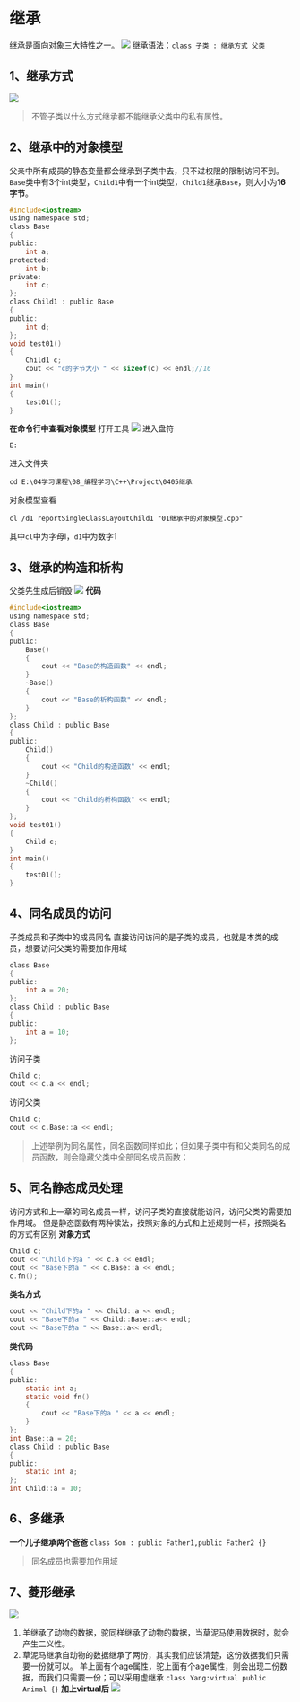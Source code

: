 # 继承
继承是面向对象三大特性之一。
![](https://test-123456-md-images.oss-cn-beijing.aliyuncs.com/img/image-20220405203800618.png#crop=0&crop=0&crop=1&crop=1&id=VllcF&originHeight=505&originWidth=1057&originalType=binary&ratio=1&rotation=0&showTitle=false&status=done&style=none&title=)
继承语法：`class 子类 : 继承方式 父类`

## 1、继承方式
![](https://test-123456-md-images.oss-cn-beijing.aliyuncs.com/img/image-20220405204211371.png#crop=0&crop=0&crop=1&crop=1&id=Aj0Km&originHeight=852&originWidth=1187&originalType=binary&ratio=1&rotation=0&showTitle=false&status=done&style=none&title=)
> 不管子类以什么方式继承都不能继承父类中的私有属性。
## 2、继承中的对象模型
父亲中所有成员的静态变量都会继承到子类中去，只不过权限的限制访问不到。
`Base`类中有3个int类型，`Child1`中有一个int类型，`Child1`继承`Base`，则大小为**16字节**。
```c
#include<iostream>
using namespace std;
class Base
{
public:
	int a;
protected:
	int b;
private:
	int c;
};
class Child1 : public Base
{
public:
	int d;
};
void test01()
{
	Child1 c;
	cout << "c的字节大小 " << sizeof(c) << endl;//16
}
int main()
{
	test01();
}
```
**在命令行中查看对象模型**
打开工具
![](https://test-123456-md-images.oss-cn-beijing.aliyuncs.com/img/image-20220405210646202.png#crop=0&crop=0&crop=1&crop=1&id=QcynT&originHeight=517&originWidth=1133&originalType=binary&ratio=1&rotation=0&showTitle=false&status=done&style=none&title=)
进入盘符
```
E:
```
进入文件夹
```
cd E:\04学习课程\08_编程学习\C++\Project\0405继承
```
对象模型查看
```
cl /d1 reportSingleClassLayoutChild1 "01继承中的对象模型.cpp"
```
其中`cl`中为字母l，`d1`中为数字1
## 3、继承的构造和析构
父类先生成后销毁
![](http://test-123456-md-images.oss-cn-beijing.aliyuncs.com/img/image-20220407223852205.png#crop=0&crop=0&crop=1&crop=1&id=jEHs4&originHeight=766&originWidth=1468&originalType=binary&ratio=1&rotation=0&showTitle=false&status=done&style=none&title=)
**代码**
```c
#include<iostream>
using namespace std;
class Base
{
public:
	Base()
	{
		cout << "Base的构造函数" << endl;
	}
	~Base()
	{
		cout << "Base的析构函数" << endl;
	}
};
class Child : public Base
{
public:
	Child()
	{
		cout << "Child的构造函数" << endl;
	}
	~Child()
	{
		cout << "Child的析构函数" << endl;
	}
};
void test01()
{
	Child c;
}
int main()
{
	test01();
}
```
## 4、同名成员的访问
子类成员和子类中的成员同名
直接访问访问的是子类的成员，也就是本类的成员，想要访问父类的需要加作用域
```c
class Base
{
public:
	int a = 20;
};
class Child : public Base
{
public:
	int a = 10;
};
```
访问子类
```c
Child c;
cout << c.a << endl;
```
访问父类
```c
Child c;
cout << c.Base::a << endl;
```
> 上述举例为同名属性，同名函数同样如此；但如果子类中有和父类同名的成员函数，则会隐藏父类中全部同名成员函数；
## 5、同名静态成员处理
访问方式和上一章的同名成员一样，访问子类的直接就能访问，访问父类的需要加作用域。
但是静态函数有两种读法，按照对象的方式和上述规则一样，按照类名的方式有区别
**对象方式**
```c
Child c;
cout << "Child下的a " << c.a << endl;
cout << "Base下的a " << c.Base::a << endl;
c.fn();
```
**类名方式**
```c
cout << "Child下的a " << Child::a << endl;
cout << "Base下的a " << Child::Base::a<< endl;
cout << "Base下的a " << Base::a<< endl;
```
**类代码**
```c
class Base
{
public:
	static int a;
	static void fn()
	{
		cout << "Base下的a " << a << endl;
	}
};
int Base::a = 20;
class Child : public Base
{
public:
	static int a;
};
int Child::a = 10;
```
## 6、多继承
**一个儿子继承两个爸爸**
`class Son : public Father1,public Father2 {}`
> 同名成员也需要加作用域
## 7、菱形继承
![](http://test-123456-md-images.oss-cn-beijing.aliyuncs.com/img/image-20220407232030713.png#crop=0&crop=0&crop=1&crop=1&id=VTStL&originHeight=412&originWidth=499&originalType=binary&ratio=1&rotation=0&showTitle=false&status=done&style=none&title=)
1. 羊继承了动物的数据，驼同样继承了动物的数据，当草泥马使用数据时，就会产生二义性。
2. 草泥马继承自动物的数据继承了两份，其实我们应该清楚，这份数据我们只需要一份就可以。
羊上面有个age属性，驼上面有个age属性，则会出现二份数据，而我们只需要一份；可以采用虚继承
`class Yang:virtual public Animal {}`
**加上virtual后**
![](http://test-123456-md-images.oss-cn-beijing.aliyuncs.com/img/image-20220407232719879.png#crop=0&crop=0&crop=1&crop=1&id=yVzqg&originHeight=1044&originWidth=2132&originalType=binary&ratio=1&rotation=0&showTitle=false&status=done&style=none&title=)
